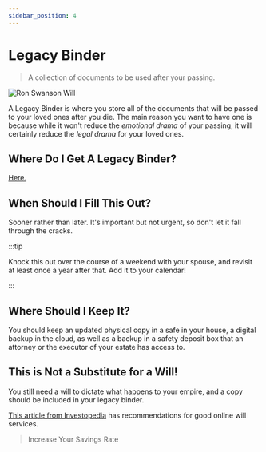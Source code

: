 ```yaml
---
sidebar_position: 4
---
```


# Legacy Binder

>A collection of documents to be used after your passing.

![Ron Swanson Will](/img/meme-ron-swanson-will.svg)

A Legacy Binder is where you store all of the documents that will be passed to your loved ones after you die. The main reason you want to have one is because while it won't reduce the *emotional drama* of your passing, it will certainly reduce the *legal drama* for your loved ones. 

## Where Do I Get A Legacy Binder?

[Here.](https://www.epicsavers.world/our-resources/our-binders/)

## When Should I Fill This Out?

Sooner rather than later. It's important but not urgent, so don't let it fall through the cracks.

:::tip 

Knock this out over the course of a weekend with your spouse, and revisit at least once a year after that. Add it to your calendar!

:::

## Where Should I Keep It?

You should keep an updated physical copy in a safe in your house, a digital backup in the cloud, as well as a backup in a safety deposit box that an attorney or the executor of your estate has access to.

## This is Not a Substitute for a Will!

You still need a will to dictate what happens to your empire, and a copy should be included in your legacy binder.

[This article from Investopedia](https://www.investopedia.com/best-online-will-makers-4843732) has recommendations for good online will services.

>Increase Your Savings Rate